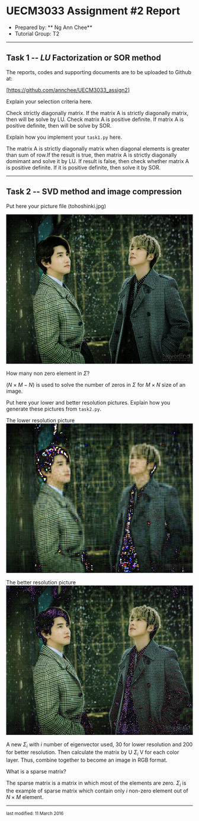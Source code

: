 UECM3033 Assignment #2 Report
========================================================

- Prepared by: ** Ng Ann Chee**
- Tutorial Group: T2

--------------------------------------------------------

## Task 1 --  $LU$ Factorization or SOR method

The reports, codes and supporting documents are to be uploaded to Github at: 

[https://github.com/annchee/UECM3033_assign2]

Explain your selection criteria here.

Check strictly diagonally matrix. If the matrix A is strictly diagonally
matrix, then will be solve by LU. Check matrix A is positive definite.
If matrix A is positive definite, then will be solve by SOR.

Explain how you implement your `task1.py` here.

The matrix A is strictly diagonally matrix when diagonal elements is greater than sum of row.If the result is true, then matrix A is strictly diagonally domimant and solve it by LU. If result is false, then check whether matrix A is positive definite. If it is positive definite, then solve it by SOR.

---------------------------------------------------------

## Task 2 -- SVD method and image compression

Put here your picture file (tohoshinki.jpg)

![tohoshinki.jpg](tohoshinki.jpg)

How many non zero element in $\Sigma$?

$(N \times M-N)$ is used to solve the number of zeros in $\Sigma$ for $M\times N$ size of an image. 

Put here your lower and better resolution pictures. Explain how you generate
these pictures from `task2.py`.

The lower resolution picture
![Tohoshinki_lower.jpg](Tohoshinki_lower.jpg)

The better resolution picture
![Tohoshinki_better.jpg](Tohoshinki_better.jpg)

A new $\Sigma_i$ with $i$ number of eigenvector used, 30 for lower resolution and 200 for better resolution. Then calculate the matrix by U $\Sigma_i$ V for each color layer. Thus, combine together to become an image in RGB format.

What is a sparse matrix?

The sparse matrix is a matrix in which most of the elements are zero. $\Sigma_i$ is the example
of sparse matrix which contain only $i$ non-zero element out of $N\times M$ element.

-----------------------------------

<sup>last modified: 11 March 2016</sup>
